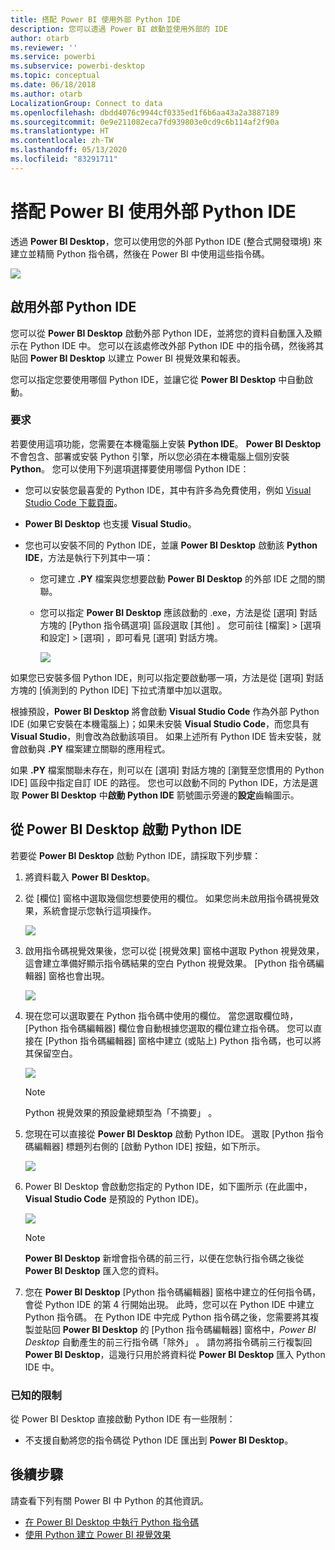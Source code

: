 ```yaml
---
title: 搭配 Power BI 使用外部 Python IDE
description: 您可以透過 Power BI 啟動並使用外部的 IDE
author: otarb
ms.reviewer: ''
ms.service: powerbi
ms.subservice: powerbi-desktop
ms.topic: conceptual
ms.date: 06/18/2018
ms.author: otarb
LocalizationGroup: Connect to data
ms.openlocfilehash: dbdd4076c9944cf0335ed1f6b6aa43a2a3887189
ms.sourcegitcommit: 0e9e211082eca7fd939803e0cd9c6b114af2f90a
ms.translationtype: HT
ms.contentlocale: zh-TW
ms.lasthandoff: 05/13/2020
ms.locfileid: "83291711"
---
```

# <a name="use-an-external-python-ide-with-power-bi"></a>搭配 Power BI 使用外部 Python IDE
透過 **Power BI Desktop**，您可以使用您的外部 Python IDE (整合式開發環境) 來建立並精簡 Python 指令碼，然後在 Power BI 中使用這些指令碼。

![](media/desktop-python-ide/python-ide-1.png)

## <a name="enable-an-external-python-ide"></a>啟用外部 Python IDE
您可以從 **Power BI Desktop** 啟動外部 Python IDE，並將您的資料自動匯入及顯示在 Python IDE 中。 您可以在該處修改外部 Python IDE 中的指令碼，然後將其貼回 **Power BI Desktop** 以建立 Power BI 視覺效果和報表。

您可以指定您要使用哪個 Python IDE，並讓它從 **Power BI Desktop** 中自動啟動。

### <a name="requirements"></a>要求
若要使用這項功能，您需要在本機電腦上安裝 **Python IDE**。 **Power BI Desktop** 不會包含、部署或安裝 Python 引擎，所以您必須在本機電腦上個別安裝 **Python**。 您可以使用下列選項選擇要使用哪個 Python IDE：

* 您可以安裝您最喜愛的 Python IDE，其中有許多為免費使用，例如 [Visual Studio Code 下載頁面](https://code.visualstudio.com/download/)。
* **Power BI Desktop** 也支援 **Visual Studio**。
* 您也可以安裝不同的 Python IDE，並讓 **Power BI Desktop** 啟動該 **Python IDE**，方法是執行下列其中一項：
  
  * 您可建立 **.PY** 檔案與您想要啟動 **Power BI Desktop** 的外部 IDE 之間的關聯。
  * 您可以指定 **Power BI Desktop** 應該啟動的 .exe，方法是從 [選項]  對話方塊的 [Python 指令碼選項]  區段選取 [其他]  。 您可前往 [檔案] > [選項和設定] > [選項]  ，即可看見 [選項]  對話方塊。
    
    ![](media/desktop-python-ide/python-ide-2.png)

如果您已安裝多個 Python IDE，則可以指定要啟動哪一項，方法是從 [選項]  對話方塊的 [偵測到的 Python IDE]  下拉式清單中加以選取。

根據預設，**Power BI Desktop** 將會啟動 **Visual Studio Code** 作為外部 Python IDE (如果它安裝在本機電腦上)；如果未安裝 **Visual Studio Code**，而您具有 **Visual Studio**，則會改為啟動該項目。 如果上述所有 Python IDE 皆未安裝，就會啟動與 **.PY** 檔案建立關聯的應用程式。

如果 **.PY** 檔案關聯未存在，則可以在 [選項]  對話方塊的 [瀏覽至您慣用的 Python IDE]  區段中指定自訂 IDE 的路徑。 您也可以啟動不同的 Python IDE，方法是選取 **Power BI Desktop** 中**啟動 Python IDE** 箭號圖示旁邊的**設定**齒輪圖示。

## <a name="launch-a-python-ide-from-power-bi-desktop"></a>從 Power BI Desktop 啟動 Python IDE
若要從 **Power BI Desktop** 啟動 Python IDE，請採取下列步驟：

1. 將資料載入 **Power BI Desktop**。
2. 從 [欄位]  窗格中選取幾個您想要使用的欄位。 如果您尚未啟用指令碼視覺效果，系統會提示您執行這項操作。
   
   ![](media/desktop-python-ide/python-ide-3.png)
3. 啟用指令碼視覺效果後，您可以從 [視覺效果]  窗格中選取 Python 視覺效果，這會建立準備好顯示指令碼結果的空白 Python 視覺效果。 [Python 指令碼編輯器]  窗格也會出現。
   
   ![](media/desktop-python-ide/python-ide-4.png)
4. 現在您可以選取要在 Python 指令碼中使用的欄位。 當您選取欄位時，[Python 指令碼編輯器]  欄位會自動根據您選取的欄位建立指令碼。 您可以直接在 [Python 指令碼編輯器]  窗格中建立 (或貼上) Python 指令碼，也可以將其保留空白。
   
   ![](media/desktop-python-ide/python-ide-5.png)
   
   > [!NOTE]
   > Python 視覺效果的預設彙總類型為「不摘要」  。
   > 
   > 
5. 您現在可以直接從 **Power BI Desktop** 啟動 Python IDE。 選取 [Python 指令碼編輯器]  標題列右側的 [啟動 Python IDE]  按鈕，如下所示。
   
   ![](media/desktop-python-ide/python-ide-6.png)
6. Power BI Desktop 會啟動您指定的 Python IDE，如下圖所示 (在此圖中，**Visual Studio Code** 是預設的 Python IDE)。
   
   ![](media/desktop-python-ide/python-ide-7.png)
   
   > [!NOTE]
   > **Power BI Desktop** 新增會指令碼的前三行，以便在您執行指令碼之後從 **Power BI Desktop** 匯入您的資料。
   > 
   > 
7. 您在 **Power BI Desktop** [Python 指令碼編輯器]  窗格中建立的任何指令碼，會從 Python IDE 的第 4 行開始出現。 此時，您可以在 Python IDE 中建立 Python 指令碼。 在 Python IDE 中完成 Python 指令碼之後，您需要將其複製並貼回 **Power BI Desktop** 的 [Python 指令碼編輯器]  窗格中，*Power BI Desktop* 自動產生的前三行指令碼「除外」  。 請勿將指令碼前三行複製回 **Power BI Desktop**，這幾行只用於將資料從 **Power BI Desktop** 匯入 Python IDE 中。

### <a name="known-limitations"></a>已知的限制
從 Power BI Desktop 直接啟動 Python IDE 有一些限制：

* 不支援自動將您的指令碼從 Python IDE 匯出到 **Power BI Desktop**。

## <a name="next-steps"></a>後續步驟
請查看下列有關 Power BI 中 Python 的其他資訊。

* [在 Power BI Desktop 中執行 Python 指令碼](desktop-python-scripts.md)
* [使用 Python 建立 Power BI 視覺效果](desktop-python-visuals.md)

